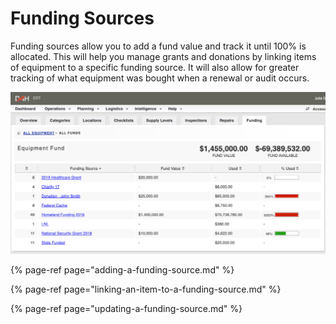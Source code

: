 # Funding Sources

Funding sources allow you to add a fund value and track it until 100% is allocated. This will help you manage grants and donations by linking items of equipment to a specific funding source. It will also allow for greater tracking of what equipment was bought when a renewal or audit occurs.

![](../../.gitbook/assets/funding-sources.png)

{% page-ref page="adding-a-funding-source.md" %}

{% page-ref page="linking-an-item-to-a-funding-source.md" %}

{% page-ref page="updating-a-funding-source.md" %}





